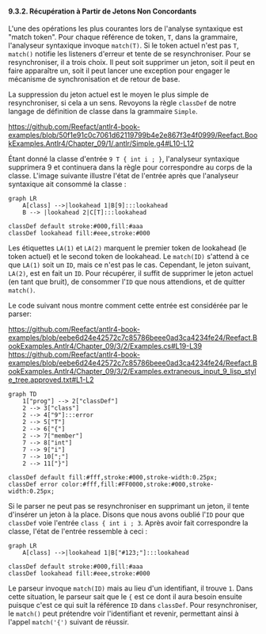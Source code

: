 #### 9.3.2. Récupération à Partir de Jetons Non Concordants

L'une des opérations les plus courantes lors de l'analyse syntaxique est "match token". Pour chaque référence de token, `T`, dans la grammaire, l'analyseur syntaxique invoque `match(T)`. Si le token actuel n'est pas `T`, `match()` notifie les listeners d'erreur et tente de se resynchroniser. Pour se resynchroniser, il a trois choix. Il peut soit supprimer un jeton, soit il peut en faire apparaître un, soit il peut lancer une exception pour engager le mécanisme de synchronisation et de retour de base.

La suppression du jeton actuel est le moyen le plus simple de resynchroniser, si cela a un sens. Revoyons la règle `classDef` de notre langage de définition de classe dans la grammaire `Simple`.

https://github.com/Reefact/antlr4-book-examples/blob/50f1e91c0c7061d62119799b4e2e867f3e4f0999/Reefact.BookExamples.Antlr4/Chapter_09/1/.antlr/Simple.g4#L10-L12

Étant donné la classe d'entrée `9 T { int i ; }`, l'analyseur syntaxique supprimera 9 et continuera dans la règle pour correspondre au corps de la classe. L'image suivante illustre l'état de l'entrée après que l'analyseur syntaxique ait consommé la classe :

```mermaid
graph LR
    A[class] -->|lookahead 1|B[9]:::lookahead
    B --> |lookahead 2|C[T]:::lookahead

classDef default stroke:#000,fill:#aaa
classDef lookahead fill:#eee,stroke:#000
```

Les étiquettes `LA(1)` et `LA(2)` marquent le premier token de lookahead (le token actuel) et le second token de lookahead. Le `match(ID)` s'attend à ce que `LA(1)` soit un `ID`, mais ce n'est pas le cas. Cependant, le jeton suivant, `LA(2)`, est en fait un `ID`. Pour récupérer, il suffit de supprimer le jeton actuel (en tant que bruit), de consommer l'`ID` que nous attendions, et de quitter `match()`.

Le code suivant nous montre comment cette entrée est considérée par le parser:

https://github.com/Reefact/antlr4-book-examples/blob/eebe6d24e42572c7c85786beee0ad3ca4234fe24/Reefact.BookExamples.Antlr4/Chapter_09/3/2/Examples.cs#L19-L39
https://github.com/Reefact/antlr4-book-examples/blob/eebe6d24e42572c7c85786beee0ad3ca4234fe24/Reefact.BookExamples.Antlr4/Chapter_09/3/2/Examples.extraneous_input_9_lisp_style_tree.approved.txt#L1-L2
```mermaid
graph TD
	1["prog"] --> 2["classDef"]
	2 --> 3["class"]
	2 --> 4["9"]:::error
	2 --> 5["T"]
	2 --> 6["{"]
	2 --> 7["member"]
	7 --> 8["int"]
	7 --> 9["i"]
	7 --> 10[";"]
	2 --> 11["}"]

classDef default fill:#fff,stroke:#000,stroke-width:0.25px;
classDef error color:#fff,fill:#FF0000,stroke:#000,stroke-width:0.25px;
```

Si le parser ne peut pas se resynchroniser en supprimant un jeton, il tente d'insérer un jeton à la place. Disons que nous avons oublié l'`ID` pour que `classDef` voie l'entrée `class { int i ; 3`. Après avoir fait correspondre la classe, l'état de l'entrée ressemble à ceci :

```mermaid
graph LR
    A[class] -->|lookahead 1|B["#123;"]:::lookahead

classDef default stroke:#000,fill:#aaa
classDef lookahead fill:#eee,stroke:#000
```

Le parseur invoque `match(ID)` mais au lieu d'un identifiant, il trouve `1`. Dans cette situation, le parseur sait que le `{` est ce dont il aura besoin ensuite puisque c'est ce qui suit la référence `ID` dans `classDef`. Pour resynchroniser, le `match()` peut prétendre voir l'identifiant et revenir, permettant ainsi à l'appel `match('{')` suivant de réussir.
